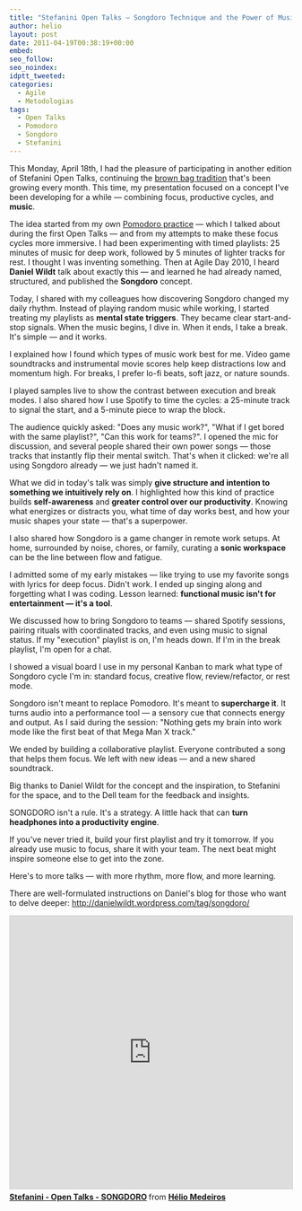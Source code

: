 ```yaml
---
title: "Stefanini Open Talks – Songdoro Technique and the Power of Music for Focus"
author: helio
layout: post
date: 2011-04-19T00:38:19+00:00
embed:
seo_follow:
seo_noindex:
idptt_tweeted:
categories:
  - Agile
  - Metodologias
tags:
  - Open Talks
  - Pomodoro
  - Songdoro
  - Stefanini
---
```


This Monday, April 18th, I had the pleasure of participating in another edition of Stefanini Open Talks, continuing the [brown bag tradition][1] that's been growing every month. This time, my presentation focused on a concept I've been developing for a while — combining focus, productive cycles, and **music**.

The idea started from my own [Pomodoro practice][2] — which I talked about during the first Open Talks — and from my attempts to make these focus cycles more immersive. I had been experimenting with timed playlists: 25 minutes of music for deep work, followed by 5 minutes of lighter tracks for rest. I thought I was inventing something. Then at Agile Day 2010, I heard **Daniel Wildt** talk about exactly this — and learned he had already named, structured, and published the **Songdoro** concept.

Today, I shared with my colleagues how discovering Songdoro changed my daily rhythm. Instead of playing random music while working, I started treating my playlists as **mental state triggers**. They became clear start-and-stop signals. When the music begins, I dive in. When it ends, I take a break. It's simple — and it works.

I explained how I found which types of music work best for me. Video game soundtracks and instrumental movie scores help keep distractions low and momentum high. For breaks, I prefer lo-fi beats, soft jazz, or nature sounds.

I played samples live to show the contrast between execution and break modes. I also shared how I use Spotify to time the cycles: a 25-minute track to signal the start, and a 5-minute piece to wrap the block.

The audience quickly asked: "Does any music work?", "What if I get bored with the same playlist?", "Can this work for teams?". I opened the mic for discussion, and several people shared their own power songs — those tracks that instantly flip their mental switch. That's when it clicked: we're all using Songdoro already — we just hadn't named it.

What we did in today's talk was simply **give structure and intention to something we intuitively rely on**. I highlighted how this kind of practice builds **self-awareness** and **greater control over our productivity**. Knowing what energizes or distracts you, what time of day works best, and how your music shapes your state — that's a superpower.

I also shared how Songdoro is a game changer in remote work setups. At home, surrounded by noise, chores, or family, curating a **sonic workspace** can be the line between flow and fatigue.

I admitted some of my early mistakes — like trying to use my favorite songs with lyrics for deep focus. Didn't work. I ended up singing along and forgetting what I was coding. Lesson learned: **functional music isn't for entertainment — it's a tool**.

We discussed how to bring Songdoro to teams — shared Spotify sessions, pairing rituals with coordinated tracks, and even using music to signal status. If my "execution" playlist is on, I'm heads down. If I'm in the break playlist, I'm open for a chat.

I showed a visual board I use in my personal Kanban to mark what type of Songdoro cycle I'm in: standard focus, creative flow, review/refactor, or rest mode.

Songdoro isn't meant to replace Pomodoro. It's meant to **supercharge it**. It turns audio into a performance tool — a sensory cue that connects energy and output. As I said during the session: "Nothing gets my brain into work mode like the first beat of that Mega Man X track."

We ended by building a collaborative playlist. Everyone contributed a song that helps them focus. We left with new ideas — and a new shared soundtrack.

Big thanks to Daniel Wildt for the concept and the inspiration, to Stefanini for the space, and to the Dell team for the feedback and insights.

SONGDORO isn't a rule. It's a strategy. A little hack that can **turn headphones into a productivity engine**.

If you've never tried it, build your first playlist and try it tomorrow. If you already use music to focus, share it with your team. The next beat might inspire someone else to get into the zone.

Here's to more talks — with more rhythm, more flow, and more learning.

There are well-formulated instructions on Daniel's blog for those who want to delve deeper: <http://danielwildt.wordpress.com/tag/songdoro/>

<iframe src="https://www.slideshare.net/slideshow/embed_code/key/uCHchZgOhzD8it?startSlide=1" width="597" height="486" frameborder="0" marginwidth="0" marginheight="0" scrolling="no" style="border:1px solid #CCC; border-width:1px; margin-bottom:5px;max-width: 100%;" allowfullscreen></iframe> <div style="margin-bottom:5px"><strong> <a href="https://pt.slideshare.net/slideshow/stefanini-open-talks-songdoro-7669335/7669335" title="Stefanini - Open Talks - SONGDORO" target="_blank">Stefanini - Open Talks - SONGDORO</a> </strong> from <strong> <a href="https://www.slideshare.net/heliomedeiros" target="_blank">Hélio Medeiros</a> </strong></div>

[1]: http://en.wikipedia.org/wiki/Brown_bag_seminars "Brown bags seminars"
[2]: /2011/01/13/stefanini-open-talks-pomodoro-technique/ "POMODORO"
